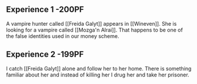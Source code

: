 ## Experience 1 -200PF

A vampire hunter called [[Freida Galyt]] appears in [[Wineven]]. She is looking for a vampire called [[Mozga'n Alrai]]. That happens to be one of the false identities used in our money scheme.

## Experience 2 -199PF

I catch [[Freida Galyt]] alone and follow her to her home. There is something familiar about her and instead of killing her I drug her and take her prisoner.